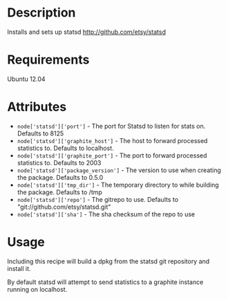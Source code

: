 Description
===========

Installs and sets up statsd <http://github.com/etsy/statsd>

Requirements
============

Ubuntu 12.04

Attributes
==========

* `node['statsd']['port']` - The port for Statsd to listen for stats on. Defaults to 8125
* `node['statsd']['graphite_host']` - The host to forward processed statistics to. Defaults to localhost.
* `node['statsd']['graphite_port']` - The port to forward processed statistics to. Defaults to 2003
* `node['statsd']['package_version']` - The version to use when creating the package. Defaults to 0.5.0
* `node['statsd']['tmp_dir']` - The temporary directory to while building the package. Defaults to /tmp
* `node['statsd']['repo']` - The gitrepo to use. Defaults to "git://github.com/etsy/statsd.git"
* `node['statsd']['sha']`  - The sha checksum of the repo to use

Usage
=====

Including this recipe will build a dpkg from the statsd git repository and install it.

By default statsd will attempt to send statistics to a graphite instance running on localhost.
